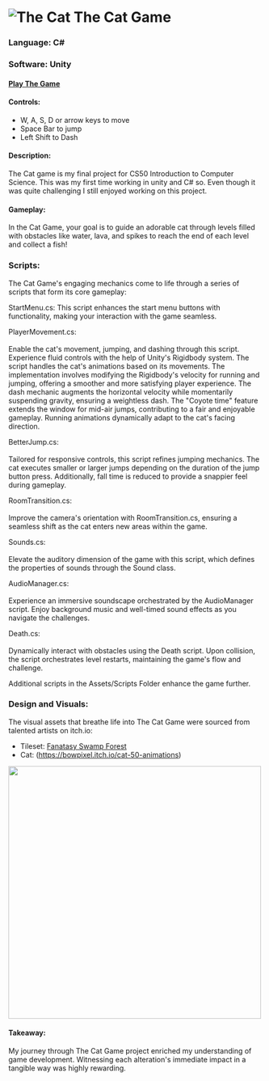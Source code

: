 # ![The Cat](Cat/Assets/Cat_frame.png) The Cat Game
### Language: C#
### Software: Unity

#### [Play The Game](https://salarkhannn.itch.io/cat-game)

#### Controls:
- W, A, S, D or arrow keys to move
- Space Bar to jump
- Left Shift to Dash
#### Description:
The Cat game is my final project for CS50 Introduction to Computer Science.
This was my first time working in unity and C# so. Even though it was quite challenging I still enjoyed working on this project.

#### Gameplay:
In the Cat Game, your goal is to guide an adorable cat through levels filled with obstacles like water, lava, and spikes to reach the end of each level and collect a fish!

### Scripts:
The Cat Game's engaging mechanics come to life through a series of scripts that form its core gameplay:

StartMenu.cs:
This script enhances the start menu buttons with functionality, making your interaction with the game seamless.

PlayerMovement.cs:\
\
Enable the cat's movement, jumping, and dashing through this script. Experience fluid controls with the help of Unity's Rigidbody system. The script handles the cat's animations based on its movements. The implementation involves modifying the Rigidbody's velocity for running and jumping, offering a smoother and more satisfying player experience. The dash mechanic augments the horizontal velocity while momentarily suspending gravity, ensuring a weightless dash. The "Coyote time" feature extends the window for mid-air jumps, contributing to a fair and enjoyable gameplay. Running animations dynamically adapt to the cat's facing direction.

BetterJump.cs:\
\
Tailored for responsive controls, this script refines jumping mechanics. The cat executes smaller or larger jumps depending on the duration of the jump button press. Additionally, fall time is reduced to provide a snappier feel during gameplay.

RoomTransition.cs:\
\
Improve the camera's orientation with RoomTransition.cs, ensuring a seamless shift as the cat enters new areas within the game.

Sounds.cs:\
\
Elevate the auditory dimension of the game with this script, which defines the properties of sounds through the Sound class.

AudioManager.cs:\
\
Experience an immersive soundscape orchestrated by the AudioManager script. Enjoy background music and well-timed sound effects as you navigate the challenges.

Death.cs:\
\
Dynamically interact with obstacles using the Death script. Upon collision, the script orchestrates level restarts, maintaining the game's flow and challenge.

Additional scripts in the Assets/Scripts Folder enhance the game further.
### Design and Visuals:
The visual assets that breathe life into The Cat Game were sourced from talented artists on itch.io:
- Tileset: [Fanatasy Swamp Forest](https://theflavare.itch.io/forest-nature-fantasy-tileset)
- Cat: (https://bowpixel.itch.io/cat-50-animations)

<img src="https://i.imgur.com/2XwiRpz.gif" width="500"/>

#### Takeaway:
My journey through The Cat Game project enriched my understanding of game development. Witnessing each alteration's immediate impact in a tangible way was highly rewarding.
